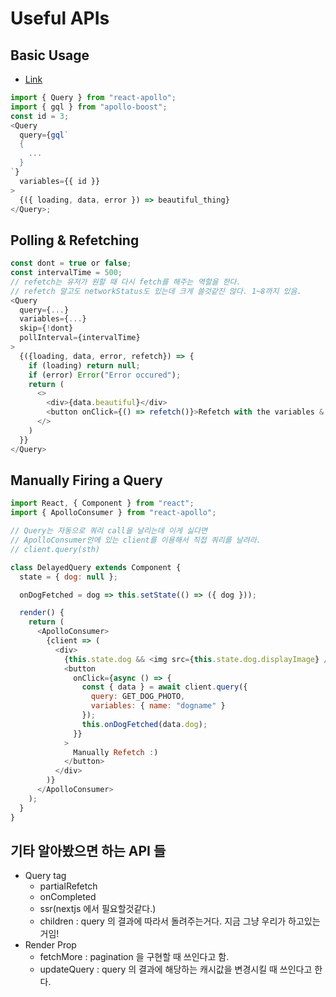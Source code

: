 # Useful APIs

## Basic Usage

- [Link](https://www.apollographql.com/docs/react/essentials/queries.html)

```js
import { Query } from "react-apollo";
import { gql } from "apollo-boost";
const id = 3;
<Query
  query={gql`
  {
    ...
  }
`}
  variables={{ id }}
>
  {({ loading, data, error }) => beautiful_thing}
</Query>;
```

## Polling & Refetching

```js
const dont = true or false;
const intervalTime = 500;
// refetch는 유저가 원할 때 다시 fetch를 해주는 역할을 한다.
// refetch 말고도 networkStatus도 있는데 크게 쓸것같진 않다. 1~8까지 있음.
<Query
  query={...}
  variables={...}
  skip={!dont}
  pollInterval={intervalTime}
>
  {({loading, data, error, refetch}) => {
    if (loading) return null;
    if (error) Error("Error occured");
    return (
      <>
        <div>{data.beautiful}</div>
        <button onClick={() => refetch()}>Refetch with the variables & queries</button>
      </>
    )
  }}
</Query>
```

## Manually Firing a Query

```js
import React, { Component } from "react";
import { ApolloConsumer } from "react-apollo";

// Query는 자동으로 쿼리 call을 날리는데 이게 싫다면
// ApolloConsumer안에 있는 client를 이용해서 직접 쿼리를 날려라.
// client.query(sth)

class DelayedQuery extends Component {
  state = { dog: null };

  onDogFetched = dog => this.setState(() => ({ dog }));

  render() {
    return (
      <ApolloConsumer>
        {client => (
          <div>
            {this.state.dog && <img src={this.state.dog.displayImage} />}
            <button
              onClick={async () => {
                const { data } = await client.query({
                  query: GET_DOG_PHOTO,
                  variables: { name: "dogname" }
                });
                this.onDogFetched(data.dog);
              }}
            >
              Manually Refetch :)
            </button>
          </div>
        )}
      </ApolloConsumer>
    );
  }
}
```

## 기타 알아봤으면 하는 API 들

- Query tag
  - partialRefetch
  - onCompleted
  - ssr(nextjs 에서 필요할것같다.)
  - children : query 의 결과에 따라서 돌려주는거다. 지금 그냥 우리가 하고있는거임!
- Render Prop
  - fetchMore : pagination 을 구현할 때 쓰인다고 함.
  - updateQuery : query 의 결과에 해당하는 캐시값을 변경시킬 때 쓰인다고 한다.
